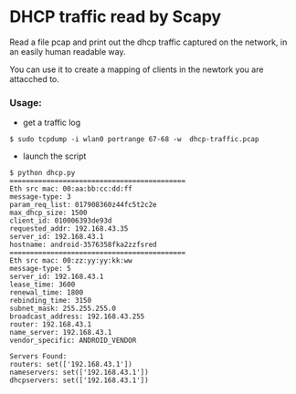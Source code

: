 # DHCP traffic read by Scapy 


Read a  file pcap and print out the dhcp traffic captured on the network,
in an easily human readable way.


You can use it to create  a mapping of clients in the newtork 
you are attacched to. 


###  Usage: ###


- get a traffic log

```
$ sudo tcpdump -i wlan0 portrange 67-68 -w  dhcp-traffic.pcap
```

- launch the script

```
$ python dhcp.py
===========================================
Eth src mac: 00:aa:bb:cc:dd:ff
message-type: 3
param_req_list: 017908360z44fc5t2c2e
max_dhcp_size: 1500
client_id: 010006393de93d
requested_addr: 192.168.43.35
server_id: 192.168.43.1
hostname: android-3576358fka2zzfsred
===========================================
Eth src mac: 00:zz:yy:yy:kk:ww
message-type: 5
server_id: 192.168.43.1
lease_time: 3600
renewal_time: 1800
rebinding_time: 3150
subnet_mask: 255.255.255.0
broadcast_address: 192.168.43.255
router: 192.168.43.1
name_server: 192.168.43.1
vendor_specific: ANDROID_VENDOR

Servers Found:
routers: set(['192.168.43.1'])
nameservers: set(['192.168.43.1']) 
dhcpservers: set(['192.168.43.1'])

```
